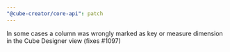 ```yaml
---
"@cube-creator/core-api": patch
---
```


In some cases a column was wrongly marked as key or measure dimension in the Cube Designer view (fixes #1097)
